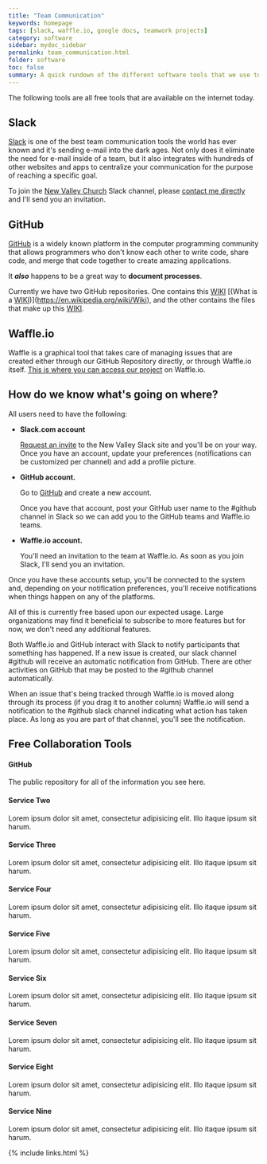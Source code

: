 ```yaml
---
title: "Team Communication"
keywords: homepage
tags: [slack, waffle.io, google docs, teamwork projects]
category: software
sidebar: mydoc_sidebar
permalink: team_communication.html
folder: software
toc: false
summary: A quick rundown of the different software tools that we use to stay connected and communicate with one another.
---
```


The following tools are all free tools that are available on the internet today.

## Slack

[Slack](http://www.slack.com) is one of the best team communication tools the world has ever known and it's sending e-mail into the dark ages.  Not only does it eliminate the need for e-mail inside of a team, but it also integrates with hundreds of other websites and apps to centralize your communication for the purpose of reaching a specific goal.

To join the [New Valley Church](http://www.newvalleychurch.org) Slack channel, please [contact me directly](http://www.jongriffith.com/new-valley-slack-request/) and I'll send you an invitation.

## GitHub

[GitHub](https://www.github.com) is a widely known platform in the computer programming community that allows programmers who don't know each other to write code, share code, and merge that code together to create amazing applications.

It **_also_** happens to be a great way to **document processes**.

  Currently we have two GitHub repositories.  One contains this [WIKI](https://github.com/NewValleyChurch/Infrastructure/wiki) [(What is a [WIKI](https://github.com/NewValleyChurch/Infrastructure/wiki))](https://en.wikipedia.org/wiki/Wiki), and the other contains the files that make up this [WIKI](https://github.com/NewValleyChurch/Infrastructure/wiki).

## Waffle.io

Waffle is a graphical tool that takes care of managing issues that are created either through our GitHub Repository directly, or through Waffle.io itself.  [This is where you can access our project](https://waffle.io/NewValleyChurch/Infrastructure) on Waffle.io.

## How do we know what's going on where?

All users need to have the following:

- **Slack.com account**

  [Request an invite](http://www.jongriffith.com/new-valley-slack-request/) to the New Valley Slack site and you'll be on your way.  Once you have an account, update your preferences (notifications can be customized per channel) and add a profile picture.

- **GitHub account.**

  Go to [GitHub](http://www.GitHub.com) and create a new account.

  Once you have that account, post your GitHub user name to the #github channel in Slack so we can add you to the GitHub teams and Waffle.io teams.

- **Waffle.io account.**

  You'll need an invitation to the team at Waffle.io.  As soon as you join Slack, I'll send you an invitation.

Once you have these accounts setup, you'll be connected to the system and, depending on your notification preferences, you'll receive notifications when things happen on any of the platforms.

All of this is currently free based upon our expected usage.  Large organizations may find it beneficial to subscribe to more features but for now, we don't need any additional features.

Both Waffle.io and GitHub interact with Slack to notify participants that something has happened.  If a new issue is created, our slack channel #github will receive an automatic notification from GitHub.  There are other activities on GitHub that may be posted to the #github channel automatically.

When an issue that's being tracked through Waffle.io is moved along through its process (if you drag it to another column) Waffle.io will send a notification to the #github slack channel indicating what action has taken place.  As long as you are part of that channel, you'll see the notification.

<!-- Service List -->
<!-- The circle icons use Font Awesome's stacked icon classes. For more information, visit http://fontawesome.io/examples/ -->
<div class="row">
        <div class="col-lg-12">
            <h2 class="page-header">Free Collaboration Tools</h2>
        </div>
        <div class="col-md-4">
            <div class="media">
                <div class="pull-left">
                    <span class="fa-stack fa-2x">
                          <i class="fa fa-circle fa-stack-2x text-primary"></i>
                          <i class="fa fa-tree fa-stack-1x fa-inverse"></i>
                    </span>
                </div>
                <div class="media-body">
                    <h4 class="media-heading">GitHub</h4>
                    <p>The public repository for all of the information you see here.</p>
                </div>
            </div>
            <div class="media">
                <div class="pull-left">
                    <span class="fa-stack fa-2x">
                          <i class="fa fa-circle fa-stack-2x text-primary"></i>
                          <i class="fa fa-car fa-stack-1x fa-inverse"></i>
                    </span>
                </div>
                <div class="media-body">
                    <h4 class="media-heading">Service Two</h4>
                    <p>Lorem ipsum dolor sit amet, consectetur adipisicing elit. Illo itaque ipsum sit harum.</p>
                </div>
            </div>
            <div class="media">
                <div class="pull-left">
                    <span class="fa-stack fa-2x">
                          <i class="fa fa-circle fa-stack-2x text-primary"></i>
                          <i class="fa fa-support fa-stack-1x fa-inverse"></i>
                    </span>
                </div>
                <div class="media-body">
                    <h4 class="media-heading">Service Three</h4>
                    <p>Lorem ipsum dolor sit amet, consectetur adipisicing elit. Illo itaque ipsum sit harum.</p>
                </div>
            </div>
        </div>
        <div class="col-md-4">
            <div class="media">
                <div class="pull-left">
                    <span class="fa-stack fa-2x">
                          <i class="fa fa-circle fa-stack-2x text-primary"></i>
                          <i class="fa fa-database fa-stack-1x fa-inverse"></i>
                    </span>
                </div>
                <div class="media-body">
                    <h4 class="media-heading">Service Four</h4>
                    <p>Lorem ipsum dolor sit amet, consectetur adipisicing elit. Illo itaque ipsum sit harum.</p>
                </div>
            </div>
            <div class="media">
                <div class="pull-left">
                    <span class="fa-stack fa-2x">
                          <i class="fa fa-circle fa-stack-2x text-primary"></i>
                          <i class="fa fa-bomb fa-stack-1x fa-inverse"></i>
                    </span>
                </div>
                <div class="media-body">
                    <h4 class="media-heading">Service Five</h4>
                    <p>Lorem ipsum dolor sit amet, consectetur adipisicing elit. Illo itaque ipsum sit harum.</p>
                </div>
            </div>
            <div class="media">
                <div class="pull-left">
                    <span class="fa-stack fa-2x">
                          <i class="fa fa-circle fa-stack-2x text-primary"></i>
                          <i class="fa fa-bank fa-stack-1x fa-inverse"></i>
                    </span>
                </div>
                <div class="media-body">
                    <h4 class="media-heading">Service Six</h4>
                    <p>Lorem ipsum dolor sit amet, consectetur adipisicing elit. Illo itaque ipsum sit harum.</p>
                </div>
            </div>
        </div>
        <div class="col-md-4">
            <div class="media">
                <div class="pull-left">
                    <span class="fa-stack fa-2x">
                          <i class="fa fa-circle fa-stack-2x text-primary"></i>
                          <i class="fa fa-paper-plane fa-stack-1x fa-inverse"></i>
                    </span>
                </div>
                <div class="media-body">
                    <h4 class="media-heading">Service Seven</h4>
                    <p>Lorem ipsum dolor sit amet, consectetur adipisicing elit. Illo itaque ipsum sit harum.</p>
                </div>
            </div>
            <div class="media">
                <div class="pull-left">
                    <span class="fa-stack fa-2x">
                          <i class="fa fa-circle fa-stack-2x text-primary"></i>
                          <i class="fa fa-space-shuttle fa-stack-1x fa-inverse"></i>
                    </span>
                </div>
                <div class="media-body">
                    <h4 class="media-heading">Service Eight</h4>
                    <p>Lorem ipsum dolor sit amet, consectetur adipisicing elit. Illo itaque ipsum sit harum.</p>
                </div>
            </div>
            <div class="media">
                <div class="pull-left">
                    <span class="fa-stack fa-2x">
                          <i class="fa fa-circle fa-stack-2x text-primary"></i>
                          <i class="fa fa-recycle fa-stack-1x fa-inverse"></i>
                    </span>
                </div>
                <div class="media-body">
                    <h4 class="media-heading">Service Nine</h4>
                    <p>Lorem ipsum dolor sit amet, consectetur adipisicing elit. Illo itaque ipsum sit harum.</p>
                </div>
            </div>
        </div>
</div>

{% include links.html %}
